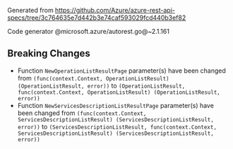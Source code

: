 Generated from https://github.com/Azure/azure-rest-api-specs/tree/3c764635e7d442b3e74caf593029fcd440b3ef82

Code generator @microsoft.azure/autorest.go@~2.1.161

## Breaking Changes

- Function `NewOperationListResultPage` parameter(s) have been changed from `(func(context.Context, OperationListResult) (OperationListResult, error))` to `(OperationListResult, func(context.Context, OperationListResult) (OperationListResult, error))`
- Function `NewServicesDescriptionListResultPage` parameter(s) have been changed from `(func(context.Context, ServicesDescriptionListResult) (ServicesDescriptionListResult, error))` to `(ServicesDescriptionListResult, func(context.Context, ServicesDescriptionListResult) (ServicesDescriptionListResult, error))`
